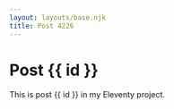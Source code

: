```yaml
---
layout: layouts/base.njk
title: Post 4226
---
```


# Post {{ id }}

This is post {{ id }} in my Eleventy project.
